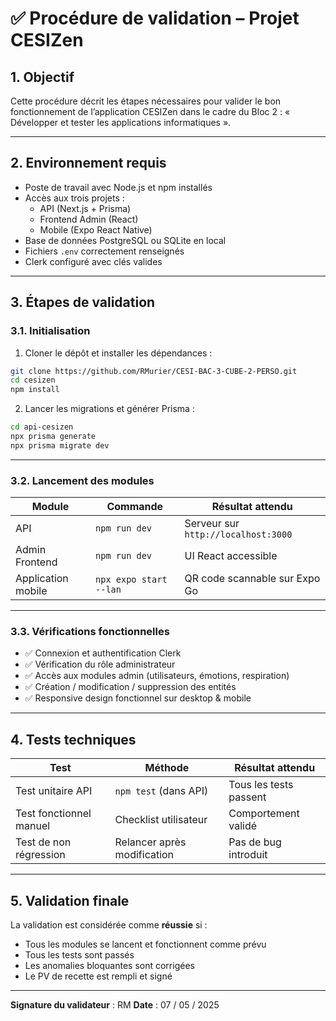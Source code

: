 # ✅ Procédure de validation – Projet CESIZen

## 1. Objectif

Cette procédure décrit les étapes nécessaires pour valider le bon fonctionnement de l’application CESIZen dans le cadre du Bloc 2 : « Développer et tester les applications informatiques ».

---

## 2. Environnement requis

- Poste de travail avec Node.js et npm installés
- Accès aux trois projets :
  - API (Next.js + Prisma)
  - Frontend Admin (React)
  - Mobile (Expo React Native)
- Base de données PostgreSQL ou SQLite en local
- Fichiers `.env` correctement renseignés
- Clerk configuré avec clés valides

---

## 3. Étapes de validation

### 3.1. Initialisation

1. Cloner le dépôt et installer les dépendances :
```bash
git clone https://github.com/RMurier/CESI-BAC-3-CUBE-2-PERSO.git
cd cesizen
npm install
```

2. Lancer les migrations et générer Prisma :
```bash
cd api-cesizen
npx prisma generate
npx prisma migrate dev
```

---

### 3.2. Lancement des modules

| Module              | Commande                           | Résultat attendu                        |
|---------------------|-------------------------------------|-----------------------------------------|
| API                 | `npm run dev`                      | Serveur sur `http://localhost:3000`     |
| Admin Frontend      | `npm run dev`                      | UI React accessible                     |
| Application mobile  | `npx expo start --lan`             | QR code scannable sur Expo Go           |

---

### 3.3. Vérifications fonctionnelles

- ✅ Connexion et authentification Clerk
- ✅ Vérification du rôle administrateur
- ✅ Accès aux modules admin (utilisateurs, émotions, respiration)
- ✅ Création / modification / suppression des entités
- ✅ Responsive design fonctionnel sur desktop & mobile

---

## 4. Tests techniques

| Test                     | Méthode                   | Résultat attendu       |
|--------------------------|---------------------------|------------------------|
| Test unitaire API        | `npm test` (dans API)     | Tous les tests passent |
| Test fonctionnel manuel  | Checklist utilisateur     | Comportement validé    |
| Test de non régression   | Relancer après modification | Pas de bug introduit |

---

## 5. Validation finale

La validation est considérée comme **réussie** si :

- Tous les modules se lancent et fonctionnent comme prévu
- Tous les tests sont passés
- Les anomalies bloquantes sont corrigées
- Le PV de recette est rempli et signé

---

**Signature du validateur** : RM
**Date** : 07 / 05 / 2025
